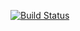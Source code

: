 [![Build Status](http://34.125.62.21:8080/buildStatus/icon?job=perdupn_front_end)](http://34.125.62.21:8080/job/perdupn_front_end/)
